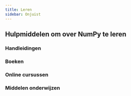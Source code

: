 ```yaml
---
title: Leren
sidebar: Onjuist
---
```


## Hulpmiddelen om over NumPy te leren

### Handleidingen

### Boeken

### Online cursussen

### Middelen onderwijzen
